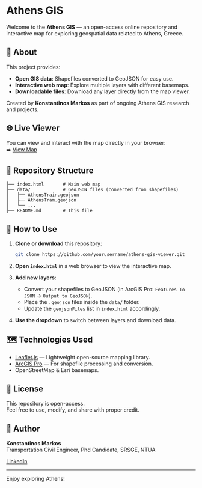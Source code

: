 # Athens GIS 

Welcome to the **Athens GIS** — an open-access online repository and interactive map for exploring geospatial data related to Athens, Greece.

## 📍 About

This project provides:

- **Open GIS data**: Shapefiles converted to GeoJSON for easy use.
- **Interactive web map**: Explore multiple layers with different basemaps.
- **Downloadable files**: Download any layer directly from the map viewer.

Created by **Konstantinos Markos** as part of ongoing Athens GIS research and projects.

## 🌐 Live Viewer

You can view and interact with the map directly in your browser:  
➡️ [View Map](https://kmarkosgis.github.io/open-gis-data/) 

## 📂 Repository Structure

```
├── index.html       # Main web map
├── data/            # GeoJSON files (converted from shapefiles)
│   ├── AthensTrain.geojson
│   ├── AthensTram.geojson
│   └── ...
├── README.md        # This file
```

## 🚀 How to Use

1. **Clone or download** this repository:
   ```bash
   git clone https://github.com/yourusername/athens-gis-viewer.git
   ```

2. **Open `index.html`** in a web browser to view the interactive map.

3. **Add new layers**:
   - Convert your shapefiles to GeoJSON (in ArcGIS Pro: `Features To JSON` → `Output to GeoJSON`).
   - Place the `.geojson` files inside the `data/` folder.
   - Update the `geojsonFiles` list in `index.html` accordingly.

4. **Use the dropdown** to switch between layers and download data.

## 🗺️ Technologies Used

- [Leaflet.js](https://leafletjs.com/) — Lightweight open-source mapping library.
- [ArcGIS Pro](https://www.esri.com/en-us/arcgis/products/arcgis-pro/) — For shapefile processing and conversion.
- OpenStreetMap & Esri basemaps.

## 📖 License

This repository is open-access.  
Feel free to use, modify, and share with proper credit.

## 👤 Author

**Konstantinos Markos**  
Transportation Civil Engineer, Phd Candidate, SRSGE, NTUA

[LinkedIn](https://www.linkedin.com/in/konstantinos-markos/)

---

Enjoy exploring Athens!
